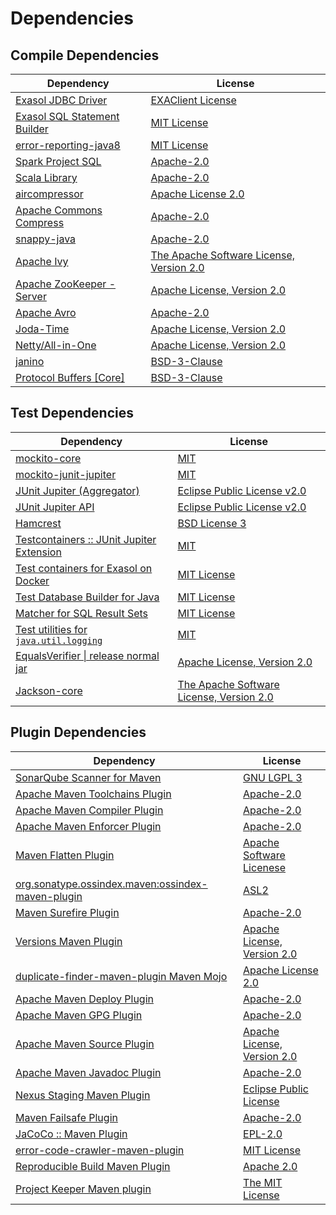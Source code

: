 <!-- @formatter:off -->
# Dependencies

## Compile Dependencies

| Dependency                        | License                                        |
| --------------------------------- | ---------------------------------------------- |
| [Exasol JDBC Driver][0]           | [EXAClient License][1]                         |
| [Exasol SQL Statement Builder][2] | [MIT License][3]                               |
| [error-reporting-java8][4]        | [MIT License][5]                               |
| [Spark Project SQL][6]            | [Apache-2.0][7]                                |
| [Scala Library][8]                | [Apache-2.0][9]                                |
| [aircompressor][10]               | [Apache License 2.0][11]                       |
| [Apache Commons Compress][12]     | [Apache-2.0][13]                               |
| [snappy-java][14]                 | [Apache-2.0][11]                               |
| [Apache Ivy][15]                  | [The Apache Software License, Version 2.0][16] |
| [Apache ZooKeeper - Server][17]   | [Apache License, Version 2.0][13]              |
| [Apache Avro][18]                 | [Apache-2.0][13]                               |
| [Joda-Time][19]                   | [Apache License, Version 2.0][13]              |
| [Netty/All-in-One][20]            | [Apache License, Version 2.0][9]               |
| [janino][21]                      | [BSD-3-Clause][22]                             |
| [Protocol Buffers [Core]][23]     | [BSD-3-Clause][24]                             |

## Test Dependencies

| Dependency                                      | License                                        |
| ----------------------------------------------- | ---------------------------------------------- |
| [mockito-core][25]                              | [MIT][26]                                      |
| [mockito-junit-jupiter][25]                     | [MIT][26]                                      |
| [JUnit Jupiter (Aggregator)][27]                | [Eclipse Public License v2.0][28]              |
| [JUnit Jupiter API][27]                         | [Eclipse Public License v2.0][28]              |
| [Hamcrest][29]                                  | [BSD License 3][30]                            |
| [Testcontainers :: JUnit Jupiter Extension][31] | [MIT][32]                                      |
| [Test containers for Exasol on Docker][33]      | [MIT License][34]                              |
| [Test Database Builder for Java][35]            | [MIT License][36]                              |
| [Matcher for SQL Result Sets][37]               | [MIT License][38]                              |
| [Test utilities for `java.util.logging`][39]    | [MIT][26]                                      |
| [EqualsVerifier \| release normal jar][40]      | [Apache License, Version 2.0][13]              |
| [Jackson-core][41]                              | [The Apache Software License, Version 2.0][13] |

## Plugin Dependencies

| Dependency                                              | License                           |
| ------------------------------------------------------- | --------------------------------- |
| [SonarQube Scanner for Maven][42]                       | [GNU LGPL 3][43]                  |
| [Apache Maven Toolchains Plugin][44]                    | [Apache-2.0][13]                  |
| [Apache Maven Compiler Plugin][45]                      | [Apache-2.0][13]                  |
| [Apache Maven Enforcer Plugin][46]                      | [Apache-2.0][13]                  |
| [Maven Flatten Plugin][47]                              | [Apache Software Licenese][13]    |
| [org.sonatype.ossindex.maven:ossindex-maven-plugin][48] | [ASL2][16]                        |
| [Maven Surefire Plugin][49]                             | [Apache-2.0][13]                  |
| [Versions Maven Plugin][50]                             | [Apache License, Version 2.0][13] |
| [duplicate-finder-maven-plugin Maven Mojo][51]          | [Apache License 2.0][7]           |
| [Apache Maven Deploy Plugin][52]                        | [Apache-2.0][13]                  |
| [Apache Maven GPG Plugin][53]                           | [Apache-2.0][13]                  |
| [Apache Maven Source Plugin][54]                        | [Apache License, Version 2.0][13] |
| [Apache Maven Javadoc Plugin][55]                       | [Apache-2.0][13]                  |
| [Nexus Staging Maven Plugin][56]                        | [Eclipse Public License][57]      |
| [Maven Failsafe Plugin][58]                             | [Apache-2.0][13]                  |
| [JaCoCo :: Maven Plugin][59]                            | [EPL-2.0][60]                     |
| [error-code-crawler-maven-plugin][61]                   | [MIT License][62]                 |
| [Reproducible Build Maven Plugin][63]                   | [Apache 2.0][16]                  |
| [Project Keeper Maven plugin][64]                       | [The MIT License][65]             |

[0]: http://www.exasol.com/
[1]: https://repo1.maven.org/maven2/com/exasol/exasol-jdbc/24.1.0/exasol-jdbc-24.1.0-license.txt
[2]: https://github.com/exasol/sql-statement-builder/
[3]: https://github.com/exasol/sql-statement-builder/blob/main/LICENSE
[4]: https://github.com/exasol/error-reporting-java/
[5]: https://github.com/exasol/error-reporting-java/blob/main/LICENSE
[6]: https://spark.apache.org/
[7]: http://www.apache.org/licenses/LICENSE-2.0.html
[8]: https://www.scala-lang.org/
[9]: https://www.apache.org/licenses/LICENSE-2.0
[10]: https://github.com/airlift/aircompressor
[11]: https://www.apache.org/licenses/LICENSE-2.0.html
[12]: https://commons.apache.org/proper/commons-compress/
[13]: https://www.apache.org/licenses/LICENSE-2.0.txt
[14]: https://github.com/xerial/snappy-java
[15]: http://ant.apache.org/ivy/
[16]: http://www.apache.org/licenses/LICENSE-2.0.txt
[17]: http://zookeeper.apache.org/zookeeper
[18]: https://avro.apache.org
[19]: https://www.joda.org/joda-time/
[20]: https://netty.io/netty-all/
[21]: http://janino-compiler.github.io/janino/
[22]: https://spdx.org/licenses/BSD-3-Clause.html
[23]: https://developers.google.com/protocol-buffers/protobuf-java/
[24]: https://opensource.org/licenses/BSD-3-Clause
[25]: https://github.com/mockito/mockito
[26]: https://opensource.org/licenses/MIT
[27]: https://junit.org/junit5/
[28]: https://www.eclipse.org/legal/epl-v20.html
[29]: http://hamcrest.org/JavaHamcrest/
[30]: http://opensource.org/licenses/BSD-3-Clause
[31]: https://java.testcontainers.org
[32]: http://opensource.org/licenses/MIT
[33]: https://github.com/exasol/exasol-testcontainers/
[34]: https://github.com/exasol/exasol-testcontainers/blob/main/LICENSE
[35]: https://github.com/exasol/test-db-builder-java/
[36]: https://github.com/exasol/test-db-builder-java/blob/main/LICENSE
[37]: https://github.com/exasol/hamcrest-resultset-matcher/
[38]: https://github.com/exasol/hamcrest-resultset-matcher/blob/main/LICENSE
[39]: https://github.com/exasol/java-util-logging-testing/
[40]: https://www.jqno.nl/equalsverifier
[41]: https://github.com/FasterXML/jackson-core
[42]: http://sonarsource.github.io/sonar-scanner-maven/
[43]: http://www.gnu.org/licenses/lgpl.txt
[44]: https://maven.apache.org/plugins/maven-toolchains-plugin/
[45]: https://maven.apache.org/plugins/maven-compiler-plugin/
[46]: https://maven.apache.org/enforcer/maven-enforcer-plugin/
[47]: https://www.mojohaus.org/flatten-maven-plugin/
[48]: https://sonatype.github.io/ossindex-maven/maven-plugin/
[49]: https://maven.apache.org/surefire/maven-surefire-plugin/
[50]: https://www.mojohaus.org/versions/versions-maven-plugin/
[51]: https://basepom.github.io/duplicate-finder-maven-plugin
[52]: https://maven.apache.org/plugins/maven-deploy-plugin/
[53]: https://maven.apache.org/plugins/maven-gpg-plugin/
[54]: https://maven.apache.org/plugins/maven-source-plugin/
[55]: https://maven.apache.org/plugins/maven-javadoc-plugin/
[56]: http://www.sonatype.com/public-parent/nexus-maven-plugins/nexus-staging/nexus-staging-maven-plugin/
[57]: http://www.eclipse.org/legal/epl-v10.html
[58]: https://maven.apache.org/surefire/maven-failsafe-plugin/
[59]: https://www.jacoco.org/jacoco/trunk/doc/maven.html
[60]: https://www.eclipse.org/legal/epl-2.0/
[61]: https://github.com/exasol/error-code-crawler-maven-plugin/
[62]: https://github.com/exasol/error-code-crawler-maven-plugin/blob/main/LICENSE
[63]: http://zlika.github.io/reproducible-build-maven-plugin
[64]: https://github.com/exasol/project-keeper/
[65]: https://github.com/exasol/project-keeper/blob/main/LICENSE
